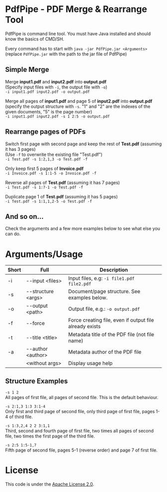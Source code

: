 # PdfPipe - PDF Merge & Rearrange Tool
PdfPipe is command line tool. You must have Java installed and should know the basics of CMD/SH.

Every command has to start with `java -jar PdfPipe.jar <Arguments>` (replace `PdfPipe.jar` with the path to the jar file of PdfPipe)

## Simple Merge
Merge **input1.pdf** and **input2.pdf** into **output.pdf**\
(Specify input files with `-i`, the output file with `-o`)\
`-i input1.pdf input2.pdf -o output.pdf`

Merge all pages of **input1.pdf** and page 5 of **input2.pdf** into **output.pdf**\
(specify the output structure with `-s`. "1" and "2" are the indexes of the given documents, "5" is the page number)\
`-i input1.pdf input2.pdf -s 1 2:5 -o output.pdf`

## Rearrange pages of PDFs
Switch first page with second page and keep the rest of **Test.pdf** (assuming it has 3 pages)\
(Use `-f` to overwrite the existing file "Test.pdf")\
`-i Test.pdf -s 1:2,1,3 -o Test.pdf -f`

Only keep first 5 pages of **Invoice.pdf**\
`-i Invoice.pdf -s 1:1-5 -o Invoice.pdf -f`

Reverse all pages of **Test.pdf** (assuming it has 7 pages)\
`-i Test.pdf -s 1:7-1 -o Test.pdf -f`

Duplicate page 1 of **Test.pdf** (assuming it has 5 pages)\
`-i Test.pdf -s 1:1,1,2-5 -o Test.pdf -f`

## And so on...
Check the arguments and a few more examples below to see what else you can do.

# Arguments/Usage
| Short | Full                 | Description                                             |
|-------|----------------------|---------------------------------------------------------|
| -i    | --input \<files\>    | Input files, e.g: `-i file1.pdf file2.pdf`              |
| -s    | --structure \<args\> | Document/page structure. See examples below.            |
| -o    | --output \<path\>    | Output file, e.g.: `-o output.pdf`                      |
| -f    | --force              | Force creating file, even if output file already exists |
| -t    | --title \<title\>    | Metadata title of the PDF file (not file name)          |
| -a    | --author \<author\>  | Metadata author of the PDF file                         |
|       | \<without args\>     | Display usage help                                      |

## Structure Examples
`-s 1 2`\
All pages of first file, all pages of second file. This is the default behaviour.

`-s 2:1,3 1:3 3:1-4`\
Only first and third page of second file, only third page of first file, pages 1-4 of third file.

`-s 1:3,2,4 2 2 3:1,1`\
Third, second and fourth page of first file, two times all pages of second file, two times the first page of the third file.

`-s 2:5 1:5-1,7`\
Fifth page of second file, pages 5-1 (reverse order) and page 7 of first file.

# License
This code is under the [Apache License 2.0](https://www.apache.org/licenses/LICENSE-2.0).
